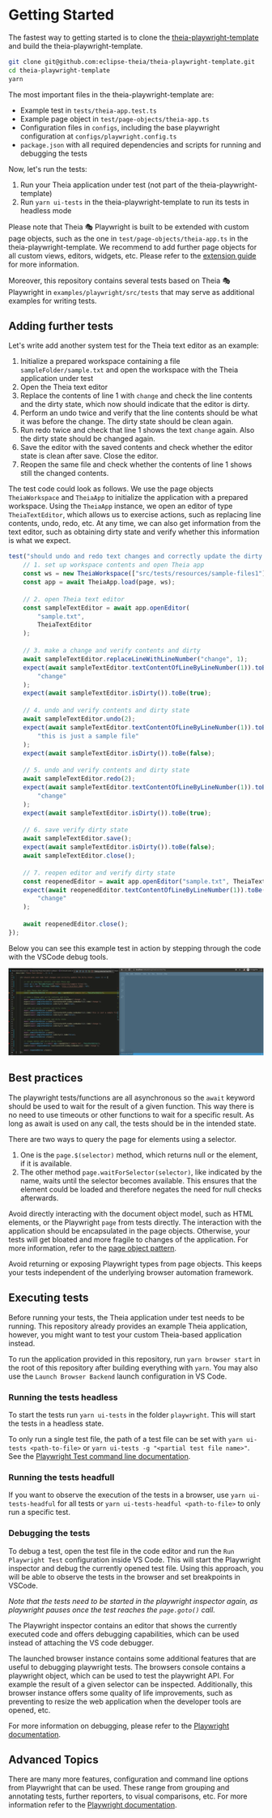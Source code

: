 # Getting Started

The fastest way to getting started is to clone the [theia-playwright-template](https://github.com/eclipse-theia/theia-playwright-template) and build the theia-playwright-template.

```bash
git clone git@github.com:eclipse-theia/theia-playwright-template.git
cd theia-playwright-template
yarn
```

The most important files in the theia-playwright-template are:

* Example test in `tests/theia-app.test.ts`
* Example page object in `test/page-objects/theia-app.ts`
* Configuration files in `configs`, including the base playwright configuration at `configs/playwright.config.ts`
* `package.json` with all required dependencies and scripts for running and debugging the tests

Now, let's run the tests:

1. Run your Theia application under test (not part of the theia-playwright-template)
2. Run `yarn ui-tests` in the theia-playwright-template to run its tests in headless mode

Please note that Theia 🎭 Playwright is built to be extended with custom page objects, such as the one in `test/page-objects/theia-app.ts` in the theia-playwright-template.
We recommend to add further page objects for all custom views, editors, widgets, etc.
Please refer to the [extension guide](EXTENSIBILITY.md) for more information.

Moreover, this repository contains several tests based on Theia 🎭 Playwright in `examples/playwright/src/tests` that may serve as additional examples for writing tests.

## Adding further tests

Let's write add another system test for the Theia text editor as an example:

1. Initialize a prepared workspace containing a file `sampleFolder/sample.txt` and open the workspace with the Theia application under test
2. Open the Theia text editor
3. Replace the contents of line 1 with `change` and check the line contents and the dirty state, which now should indicate that the editor is dirty.
4. Perform an undo twice and verify that the line contents should be what it was before the change. The dirty state should be clean again.
5. Run redo twice and check that line 1 shows the text `change` again. Also the dirty state should be changed again.
6. Save the editor with the saved contents and check whether the editor state is clean after save. Close the editor.
7. Reopen the same file and check whether the contents of line 1 shows still the changed contents.

The test code could look as follows. We use the page objects `TheiaWorkspace` and `TheiaApp` to initialize the application with a prepared workspace.
Using the `TheiaApp` instance, we open an editor of type `TheiaTextEditor`, which allows us to exercise actions, such as replacing line contents, undo, redo, etc.
At any time, we can also get information from the text editor, such as obtaining dirty state and verify whether this information is what we expect.

```typescript
test("should undo and redo text changes and correctly update the dirty state", async () => {
    // 1. set up workspace contents and open Theia app
    const ws = new TheiaWorkspace(["src/tests/resources/sample-files1"]);
    const app = await TheiaApp.load(page, ws);

    // 2. open Theia text editor
    const sampleTextEditor = await app.openEditor(
        "sample.txt",
        TheiaTextEditor
    );

    // 3. make a change and verify contents and dirty
    await sampleTextEditor.replaceLineWithLineNumber("change", 1);
    expect(await sampleTextEditor.textContentOfLineByLineNumber(1)).toBe(
        "change"
    );
    expect(await sampleTextEditor.isDirty()).toBe(true);

    // 4. undo and verify contents and dirty state
    await sampleTextEditor.undo(2);
    expect(await sampleTextEditor.textContentOfLineByLineNumber(1)).toBe(
        "this is just a sample file"
    );
    expect(await sampleTextEditor.isDirty()).toBe(false);

    // 5. undo and verify contents and dirty state
    await sampleTextEditor.redo(2);
    expect(await sampleTextEditor.textContentOfLineByLineNumber(1)).toBe(
        "change"
    );
    expect(await sampleTextEditor.isDirty()).toBe(true);

    // 6. save verify dirty state
    await sampleTextEditor.save();
    expect(await sampleTextEditor.isDirty()).toBe(false);
    await sampleTextEditor.close();

    // 7. reopen editor and verify dirty state
    const reopenedEditor = await app.openEditor("sample.txt", TheiaTextEditor);
    expect(await reopenedEditor.textContentOfLineByLineNumber(1)).toBe(
        "change"
    );

    await reopenedEditor.close();
});
```

Below you can see this example test in action by stepping through the code with the VSCode debug tools.

<div style='margin:0 auto;width:100%;'>

![Theia](./images/debug-example.gif)

</div>

## Best practices

The playwright tests/functions are all asynchronous so the `await` keyword should be used to wait for the result of a given function.
This way there is no need to use timeouts or other functions to wait for a specific result.
As long as await is used on any call, the tests should be in the intended state.

There are two ways to query the page for elements using a selector.

1. One is the `page.$(selector)` method, which returns null or the element, if it is available.
2. The other method `page.waitForSelector(selector)`, like indicated by the name, waits until the selector becomes available. This ensures that the element could be loaded and therefore negates the
   need for null checks afterwards.

Avoid directly interacting with the document object model, such as HTML elements, or the Playwright `page` from tests directly.
The interaction with the application should be encapsulated in the page objects.
Otherwise, your tests will get bloated and more fragile to changes of the application.
For more information, refer to the [page object pattern](https://martinfowler.com/bliki/PageObject.html).

Avoid returning or exposing Playwright types from page objects.
This keeps your tests independent of the underlying browser automation framework.

## Executing tests

Before running your tests, the Theia application under test needs to be running.
This repository already provides an example Theia application, however, you might want to test your custom Theia-based application instead.

To run the application provided in this repository, run `yarn browser start` in the root of this repository after building everything with `yarn`.
You may also use the `Launch Browser Backend` launch configuration in VS Code.

### Running the tests headless

To start the tests run `yarn ui-tests` in the folder `playwright`.
This will start the tests in a headless state.

To only run a single test file, the path of a test file can be set with `yarn ui-tests <path-to-file>` or `yarn ui-tests -g "<partial test file name>"`.
See the [Playwright Test command line documentation](https://playwright.dev/docs/intro#command-line).

### Running the tests headfull

If you want to observe the execution of the tests in a browser, use `yarn ui-tests-headful` for all tests or `yarn ui-tests-headful <path-to-file>` to only run a specific test.

### Debugging the tests

To debug a test, open the test file in the code editor and run the `Run Playwright Test` configuration inside VS Code.
This will start the Playwright inspector and debug the currently opened test file.
Using this approach, you will be able to observe the tests in the browser and set breakpoints in VSCode.

_Note that the tests need to be started in the playwright inspector again, as playwright pauses once the test reaches the `page.goto()` call._

The Playwright inspector contains an editor that shows the currently executed code and offers debugging capabilities, which can be used instead of attaching the VS code debugger.

The launched browser instance contains some additional features that are useful to debugging playwright tests. The browsers console contains a playwright object, which can be used to test the playwright API.
For example the result of a given selector can be inspected. Additionally, this browser instance offers some quality of life improvements, such as preventing to resize the web application when the developer tools are opened, etc.

For more information on debugging, please refer to the [Playwright documentation](https://playwright.dev/docs/debug).

## Advanced Topics

There are many more features, configuration and command line options from Playwright that can be used.
These range from grouping and annotating tests, further reporters, to visual comparisons, etc.
For more information refer to the [Playwright documentation](https://playwright.dev/docs/intro).
